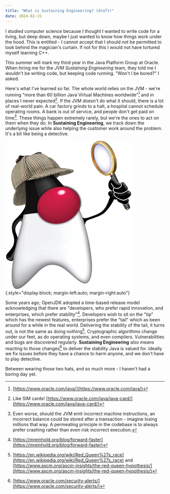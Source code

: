 ```yaml
---
title: "What is Sustaining Engineering? (draft)"
date: 2024-02-15
---
```



I studied computer science because I thought I wanted to write code for a living, but deep down, maybe I just wanted to know how things work under the hood. This is entitled - I cannot accept that I should not be permitted to look behind the magician's curtain. If not for this I would not have tortured myself learning C++.

This summer will mark my third year in the Java Platform Group at Oracle. When hiring me for the _JVM Sustaining Engineering_ team, they told me I wouldn't be writing code, but keeping code running. "Won't I be bored?" I asked. 

Here's what I've learned so far. The whole world relies on the JVM - we're running "more than 60 billion Java Virtual Machines worldwide"[^1] and in places I never expected[^2]. 
If the JVM doesn't do what it should, there is a lot of real-world pain. A car factory grinds to a halt, a hospital cannot schedule operating rooms. A bank is out of service, and people don't get paid on time[^6]. These things happen extremely rarely, but we're the ones to act on them when they do. In **Sustaining Engineering**, we track down the underlying issue while also helping the customer work around the problem. It's a bit like being a detective.

![Sherlock Holmes Duke representing Sustaining](/assets/images/sherlock-duke-min.png){:style="display:block; margin-left:auto; margin-right:auto"}

Some years ago, OpenJDK adopted a time-based release model acknowledging that there are "developers, who prefer rapid innovation, and enterprises, which prefer stability"[^3]. Developers wish to sit on the "tip" which has the newest features, enterprises prefer the "tail" which as been around for a while in the real world. 
Delivering the stability of the tail, it turns out, is not the same as doing nothing[^4]. Cryptographic algorithms change under our feet, as do operating systems, and even compilers. Vulnerabilities and bugs are discovered regularly. **Sustaining Engineering** also means reacting to those changes[^5] to deliver the stability Java is valued for. Ideally we fix issues before they have a chance to harm anyone, and we don't have to play detective.

Between wearing those two hats, and so much more - I haven't had a boring day yet.


[^1]: [https://www.oracle.com/java/](https://www.oracle.com/java/)
[^2]: Like SIM cards! [https://www.oracle.com/java/java-card/](https://www.oracle.com/java/java-card/)
[^3]: [https://mreinhold.org/blog/forward-faster](https://mreinhold.org/blog/forward-faster)
[^4]: [https://en.wikipedia.org/wiki/Red_Queen%27s_race](https://en.wikipedia.org/wiki/Red_Queen%27s_race) and [https://www.ascm.org/ascm-insights/the-red-queen-hypothesis/](https://www.ascm.org/ascm-insights/the-red-queen-hypothesis/)
[^5]: [https://www.oracle.com/security-alerts/](https://www.oracle.com/security-alerts/)
[^6]: Even worse, should the JVM emit incorrect machine instructions, an incorrect balance could be stored after a transaction - imagine losing millions that way. A permeating principle in the codebase is to always prefer crashing rather than even risk incorrect execution. 
